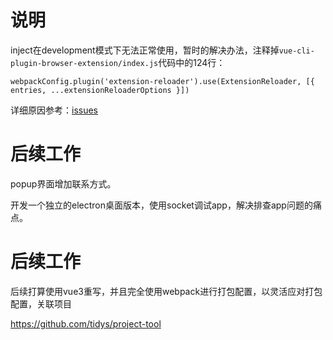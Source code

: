 
# 说明

inject在development模式下无法正常使用，暂时的解决办法，注释掉`vue-cli-plugin-browser-extension/index.js`代码中的124行：
```
webpackConfig.plugin('extension-reloader').use(ExtensionReloader, [{ entries, ...extensionReloaderOptions }])
```
详细原因参考：[issues](https://github.com/adambullmer/vue-cli-plugin-browser-extension/issues/120)

# 后续工作

popup界面增加联系方式。

开发一个独立的electron桌面版本，使用socket调试app，解决排查app问题的痛点。


# 后续工作
 
后续打算使用vue3重写，并且完全使用webpack进行打包配置，以灵活应对打包配置，关联项目

https://github.com/tidys/project-tool




